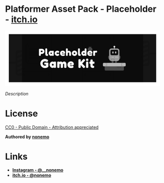# Platformer Asset Pack - Placeholder - [itch.io](https://nonemo.itch.io/)

![Banner](presentation/Itch%20-%20Banner.png)

_Description_

# License

[CC0 - Public Domain - Attribution appreciated](assets/license.md)

**Authored by [nonemo](https://nonemo.itch.io/)**

# Links

- **[Instagram - @__nonemo](https://www.instagram.com/__nonemo)**
- **[itch.io - @nonemo](https://nonemo.itch.io/)**